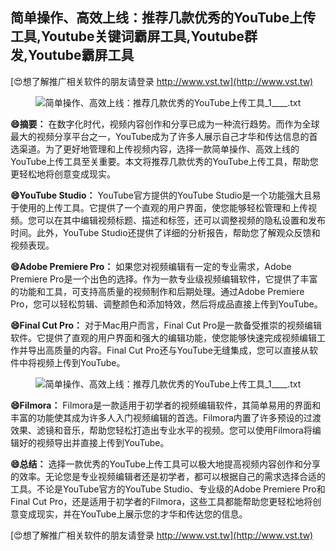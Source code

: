 ## **简单操作、高效上线：推荐几款优秀的YouTube上传工具,Youtube关键词霸屏工具,Youtube群发,Youtube霸屏工具**

[😍想了解推广相关软件的朋友请登录 http://www.vst.tw](http://www.vst.tw)

 <center><img src="https://vst.tw/MP4/tuiguang/png/4.png" alt="简单操作、高效上线：推荐几款优秀的YouTube上传工具_1____.txt"></center>

**😄摘要：**
在数字化时代，视频内容创作和分享已成为一种流行趋势。而作为全球最大的视频分享平台之一，YouTube成为了许多人展示自己才华和传达信息的首选渠道。为了更好地管理和上传视频内容，选择一款简单操作、高效上线的YouTube上传工具至关重要。本文将推荐几款优秀的YouTube上传工具，帮助您更轻松地将创意变成现实。

**😄YouTube Studio：**
YouTube官方提供的YouTube Studio是一个功能强大且易于使用的上传工具。它提供了一个直观的用户界面，使您能够轻松管理和上传视频。您可以在其中编辑视频标题、描述和标签，还可以调整视频的隐私设置和发布时间。此外，YouTube Studio还提供了详细的分析报告，帮助您了解观众反馈和视频表现。

**😄Adobe Premiere Pro：**
如果您对视频编辑有一定的专业需求，Adobe Premiere Pro是一个出色的选择。作为一款专业级视频编辑软件，它提供了丰富的功能和工具，可支持高质量的视频制作和后期处理。通过Adobe Premiere Pro，您可以轻松剪辑、调整颜色和添加特效，然后将成品直接上传到YouTube。

**😄Final Cut Pro：**
对于Mac用户而言，Final Cut Pro是一款备受推崇的视频编辑软件。它提供了直观的用户界面和强大的编辑功能，使您能够快速完成视频编辑工作并导出高质量的内容。Final Cut Pro还与YouTube无缝集成，您可以直接从软件中将视频上传到YouTube。

 <center><img src="https://vst.tw/MP4/tuiguang/png/0.png" alt="简单操作、高效上线：推荐几款优秀的YouTube上传工具_1____.txt"></center>

**😄Filmora：**
Filmora是一款适用于初学者的视频编辑软件，其简单易用的界面和丰富的功能使其成为许多人入门视频编辑的首选。Filmora内置了许多预设的过渡效果、滤镜和音乐，帮助您轻松打造出专业水平的视频。您可以使用Filmora将编辑好的视频导出并直接上传到YouTube。

**😄总结：**
选择一款优秀的YouTube上传工具可以极大地提高视频内容创作和分享的效率。无论您是专业视频编辑者还是初学者，都可以根据自己的需求选择合适的工具。不论是YouTube官方的YouTube Studio、专业级的Adobe Premiere Pro和Final Cut Pro，还是适用于初学者的Filmora，这些工具都能帮助您更轻松地将创意变成现实，并在YouTube上展示您的才华和传达您的信息。

[😍想了解推广相关软件的朋友请登录 http://www.vst.tw](http://www.vst.tw)



